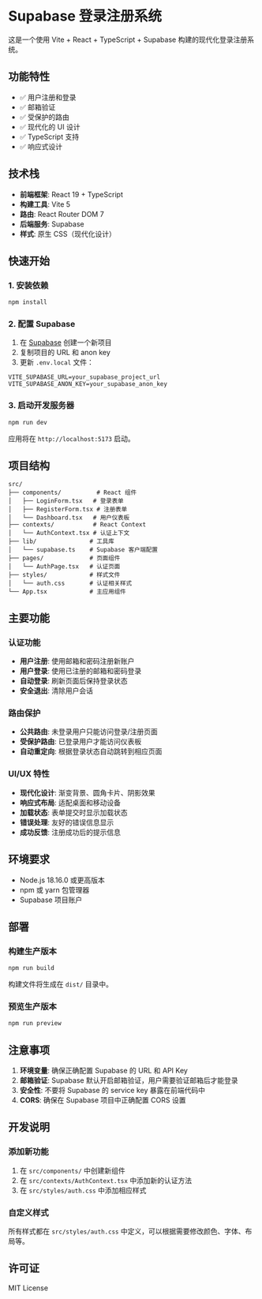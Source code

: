 # Supabase 登录注册系统

这是一个使用 Vite + React + TypeScript + Supabase 构建的现代化登录注册系统。

## 功能特性

- ✅ 用户注册和登录
- ✅ 邮箱验证
- ✅ 受保护的路由
- ✅ 现代化的 UI 设计
- ✅ TypeScript 支持
- ✅ 响应式设计

## 技术栈

- **前端框架**: React 19 + TypeScript
- **构建工具**: Vite 5
- **路由**: React Router DOM 7
- **后端服务**: Supabase
- **样式**: 原生 CSS（现代化设计）

## 快速开始

### 1. 安装依赖

```bash
npm install
```

### 2. 配置 Supabase

1. 在 [Supabase](https://supabase.com) 创建一个新项目
2. 复制项目的 URL 和 anon key
3. 更新 `.env.local` 文件：

```env
VITE_SUPABASE_URL=your_supabase_project_url
VITE_SUPABASE_ANON_KEY=your_supabase_anon_key
```

### 3. 启动开发服务器

```bash
npm run dev
```

应用将在 `http://localhost:5173` 启动。

## 项目结构

```
src/
├── components/          # React 组件
│   ├── LoginForm.tsx   # 登录表单
│   ├── RegisterForm.tsx # 注册表单
│   └── Dashboard.tsx   # 用户仪表板
├── contexts/           # React Context
│   └── AuthContext.tsx # 认证上下文
├── lib/               # 工具库
│   └── supabase.ts    # Supabase 客户端配置
├── pages/             # 页面组件
│   └── AuthPage.tsx   # 认证页面
├── styles/            # 样式文件
│   └── auth.css       # 认证相关样式
└── App.tsx            # 主应用组件
```

## 主要功能

### 认证功能

- **用户注册**: 使用邮箱和密码注册新账户
- **用户登录**: 使用已注册的邮箱和密码登录
- **自动登录**: 刷新页面后保持登录状态
- **安全退出**: 清除用户会话

### 路由保护

- **公共路由**: 未登录用户只能访问登录/注册页面
- **受保护路由**: 已登录用户才能访问仪表板
- **自动重定向**: 根据登录状态自动跳转到相应页面

### UI/UX 特性

- **现代化设计**: 渐变背景、圆角卡片、阴影效果
- **响应式布局**: 适配桌面和移动设备
- **加载状态**: 表单提交时显示加载状态
- **错误处理**: 友好的错误信息显示
- **成功反馈**: 注册成功后的提示信息

## 环境要求

- Node.js 18.16.0 或更高版本
- npm 或 yarn 包管理器
- Supabase 项目账户

## 部署

### 构建生产版本

```bash
npm run build
```

构建文件将生成在 `dist/` 目录中。

### 预览生产版本

```bash
npm run preview
```

## 注意事项

1. **环境变量**: 确保正确配置 Supabase 的 URL 和 API Key
2. **邮箱验证**: Supabase 默认开启邮箱验证，用户需要验证邮箱后才能登录
3. **安全性**: 不要将 Supabase 的 service key 暴露在前端代码中
4. **CORS**: 确保在 Supabase 项目中正确配置 CORS 设置

## 开发说明

### 添加新功能

1. 在 `src/components/` 中创建新组件
2. 在 `src/contexts/AuthContext.tsx` 中添加新的认证方法
3. 在 `src/styles/auth.css` 中添加相应样式

### 自定义样式

所有样式都在 `src/styles/auth.css` 中定义，可以根据需要修改颜色、字体、布局等。

## 许可证

MIT License
